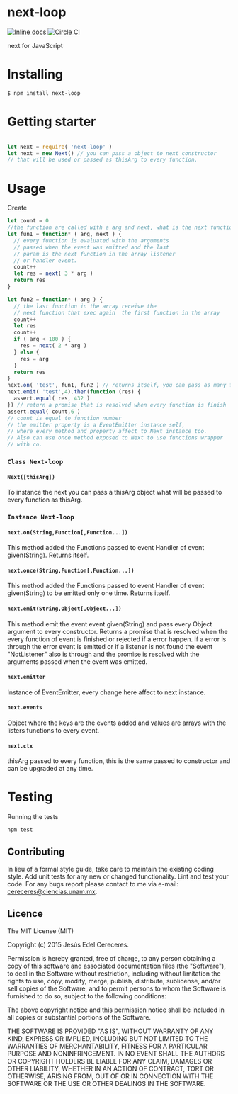 
# next-loop
[![Inline docs](http://inch-ci.org/github/Cereceres/co-Eventemitter.svg?branch=master)](http://inch-ci.org/github/Cereceres/co-Eventemitter)
[![Circle CI](https://circleci.com/gh/Cereceres/co-Eventemitter.svg?style=svg)](https://circleci.com/gh/Cereceres/co-Eventemitter)


next for JavaScript

# Installing

```bash
$ npm install next-loop
```

# Getting starter

```js

let Next = require( 'next-loop' )
let next = new Next() // you can pass a object to next constructor
// that will be used or passed as thisArg to every function.
```
# Usage

Create

```js
let count = 0
//the function are called with a arg and next, what is the next function
let fun1 = function* ( arg, next ) {
  // every function is evaluated with the arguments
  // passed when the event was emitted and the last
  // param is the next function in the array listener
  // or handler event.
  count++
  let res = next( 3 * arg )
  return res
}

let fun2 = function* ( arg ) {
  // the last function in the array receive the
  // next function that exec again  the first function in the array
  count++
  let res
  count++
  if ( arg < 100 ) {
    res = next( 2 * arg )
  } else {
    res = arg
  }
  return res
}
next.on( 'test', fun1, fun2 ) // returns itself, you can pass as many functions as you need queue
next.emit( 'test',4).then(function (res) {
  assert.equal( res, 432 )
}) // return a promise that is resolved when every function is finish
assert.equal( count,6 )
// count is equal to function number
// the emitter property is a EventEmitter instance self,
// where every method and property affect to Next instance too.
// Also can use once method exposed to Next to use functions wrapper
// with co.
```
### `Class Next-loop`
#### `Next([thisArg])`
To instance the next you can pass a thisArg object what will be passed to every function as thisArg.

### `Instance Next-loop`
#### `next.on(String,Function[,Function...])`
This method added the Functions passed to event Handler of event given(String). Returns itself.

#### `next.once(String,Function[,Function...])`
This method added the Functions passed to event Handler of event given(String) to be emitted only one time. Returns itself.

#### `next.emit(String,Object[,Object...])`
This method emit the event event given(String) and pass every Object argument to every constructor. Returns a promise that is resolved when the every function of event is finished or rejected if a error happen. If a error is through the error event is emitted or if a listener is not found the event "NotListener" also is through and the promise is resolved with the arguments passed when the event was emitted.

#### `next.emitter`
Instance of EventEmitter, every change here affect to next instance.

#### `next.events`
Object where the keys are the events added and values are arrays with the listers functions to every event.

#### `next.ctx`
thisArg passed to every function, this is the same passed to constructor and can be
upgraded at any time.

# Testing

Running the tests

```bash
npm test
```


## Contributing
In lieu of a formal style guide, take care to maintain the existing coding style. Add unit tests for any new or changed functionality. Lint and test your code.  For any bugs report please contact to me via e-mail: cereceres@ciencias.unam.mx.

## Licence
The MIT License (MIT)

Copyright (c) 2015 Jesús Edel Cereceres.

Permission is hereby granted, free of charge, to any person obtaining a copy of this software and associated documentation files (the "Software"), to deal in the Software without restriction, including without limitation the rights to use, copy, modify, merge, publish, distribute, sublicense, and/or sell copies of the Software, and to permit persons to whom the Software is furnished to do so, subject to the following conditions:

The above copyright notice and this permission notice shall be included in all copies or substantial portions of the Software.

THE SOFTWARE IS PROVIDED "AS IS", WITHOUT WARRANTY OF ANY KIND, EXPRESS OR IMPLIED, INCLUDING BUT NOT LIMITED TO THE WARRANTIES OF MERCHANTABILITY, FITNESS FOR A PARTICULAR PURPOSE AND NONINFRINGEMENT. IN NO EVENT SHALL THE AUTHORS OR COPYRIGHT HOLDERS BE LIABLE FOR ANY CLAIM, DAMAGES OR OTHER LIABILITY, WHETHER IN AN ACTION OF CONTRACT, TORT OR OTHERWISE, ARISING FROM, OUT OF OR IN CONNECTION WITH THE SOFTWARE OR THE USE OR OTHER DEALINGS IN THE SOFTWARE.
